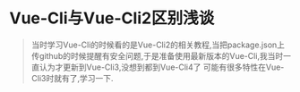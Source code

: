 # Vue-Cli与Vue-Cli2区别浅谈

> 当时学习Vue-Cli的时候看的是Vue-Cli2的相关教程,当把package.json上传github的时候提醒有安全问题,于是准备使用最新版本的Vue-Cli,我当时一直认为才更新到Vue-Cli3,没想到都到Vue-Cli4了
可能有很多特性在Vue-Cli3时就有了,学习一下.